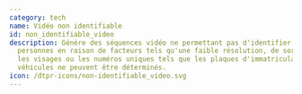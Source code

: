 ```yaml
---
category: tech
name: Vidéo non identifiable
id: non_identifiable_video
description: Génère des séquences vidéo ne permettant pas d'identifier les
  personnes en raison de facteurs tels qu'une faible résolution, de sorte que
  les visages ou les numéros uniques tels que les plaques d'immatriculation des
  véhicules ne peuvent être déterminés.
icon: /dtpr-icons/non-identifiable_video.svg
---
```

